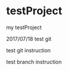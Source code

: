 testProject
===========

my testProject

2017/07/18 test git

test git instruction

test branch instruction 
